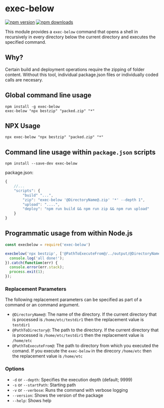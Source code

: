# exec-below
[![npm version](https://badge.fury.io/js/exec-below.svg)](https://badge.fury.io/js/exec-below)
[![npm downloads](https://img.shields.io/npm/dm/exec-below)](https://www.npmjs.com/package/exec-below)

This module provides a `exec-below` command that opens a shell in recursively in every directory below the current directory and executes the specified command.  

## Why? 
Certain build and deployment operations require the zipping of folder content. Without this tool, individual package.json files or individually coded calls are necesary. 
## Global command line usage
```shell
npm install -g exec-below
exec-below "npx bestzip" "packed.zip" "*" 
```
## NPX Usage
```shell
npx exec-below "npx bestzip" "packed.zip" "*" 
```
## Command line usage within `package.json` scripts

    npm install --save-dev exec-below

package.json:

```javascript
{
    //...
    "scripts": {
        "build" "...",
        "zip": "exec-below '@DirectoryName@.zip' '*' --depth 1",
        "upload": "....",
        "deploy": "npm run build && npm run zip && npm run upload"
    }
}
```
## Programmatic usage from within Node.js

```javascript
const execbelow = require('exec-below')

execbelow('npx bestzip', ['@PathToExecuteFrom@/../output/@DirectoryName@.zip', '*'], { verbose: true, depth: 1, startPath: path.join(__dirname, './../testDir/input')).then(function() {
  console.log('all done!');
}).catch(function(err) {
  console.error(err.stack);
  process.exit(1);
});
```

### Replacement Parameters
The following replacement parameters can be specified as part of a command or an command argument. 

* `@DirectoryName@`: The name of the directory. If the current directory that is processed is `/home/etc/testdir1` then the replacement value is `testdir1`
* `@PathToDirectory@`: The path to the directory. If the current directory that is processed is `/home/etc/testdir1` then the replacement value is `/home/etc`
* `@PathToExecuteFrom@`: The path to directory from which you executed the comand. If you execute the `exec-below` in the direcory `/home/etc` then the replacement value is `/home/etc` 

### Options
* `-d` or `--depth`: Specifies the execution depth (default; 9999)
* `-s` or `--startPath`: Starting path
* `-v` or `--verbose`: Runs the command with verbose logging
* `--version`: Shows the version of the package
* `--help`: Shows help

